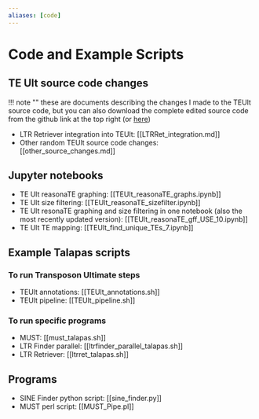 ```yaml
---
aliases: [code]
---
```


# Code and Example Scripts

## TE Ult source code changes
!!! note ""
    these are documents describing the changes I made to the TEUlt source code, but you can also download the complete edited source code from the github link at the top right (or [here](https://github.com/cralbers/transposons-annotations-mapping-code))
- LTR Retriever integration into TEUlt: [[LTRRet_integration.md]]
- Other random TEUlt source code changes: [[other_source_changes.md]]

## Jupyter notebooks
- TE Ult reasonaTE graphing: [[TEUlt_reasonaTE_graphs.ipynb]]
- TE Ult size filtering: [[TEUlt_reasonaTE_sizefilter.ipynb]]
- TE Ult resonaTE graphing and size filtering in one notebook (also the most recently updated version): [[TEUlt_reasonaTE_gff_USE_10.ipynb]]
- TE Ult TE mapping: [[TEUlt_find_unique_TEs_7.ipynb]]

## Example Talapas scripts
### To run Transposon Ultimate steps
- TEUlt annotations: [[TEUlt_annotations.sh]]
- TEUlt pipeline: [[TEUlt_pipeline.sh]]

### To run specific programs
- MUST: [[must_talapas.sh]]
- LTR Finder parallel: [[ltrfinder_parallel_talapas.sh]]
- LTR Retriever: [[ltrret_talapas.sh]]

## Programs
- SINE Finder python script: [[sine_finder.py]]
- MUST perl script: [[MUST_Pipe.pl]]



